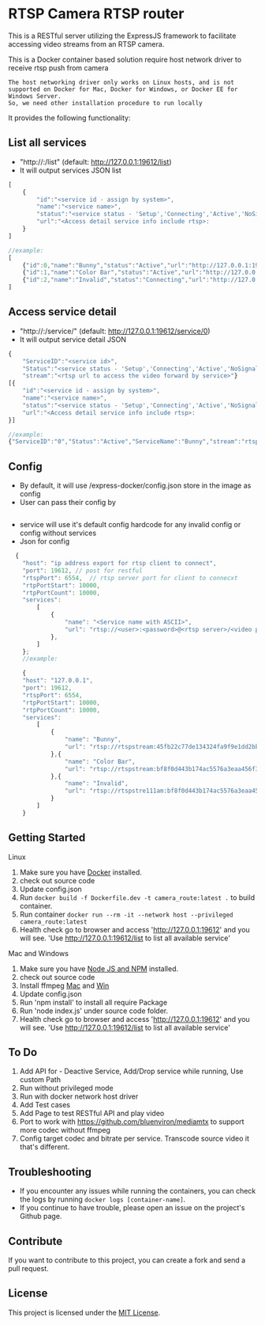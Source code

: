 # RTSP Camera RTSP router 

This is a RESTful server utilizing the ExpressJS framework to facilitate accessing video streams from an RTSP camera.

This is a Docker container based solution require host network driver to receive rtsp push from camera
```
The host networking driver only works on Linux hosts, and is not supported on Docker for Mac, Docker for Windows, or Docker EE for Windows Server.
So, we need other installation procedure to run locally
```
It provides the following functionality:
## List all services
- "http://<host ip>:<host port>/list" (default: http://127.0.0.1:19612/list)
- It will output services JSON list

```javascript 
[
    {
        "id":"<service id - assign by system>",
        "name":"<service name>",
        "status":"<service status - 'Setup','Connecting','Active','NoSignal','End'>",
        "url":"<Access detail service info include rtsp>:
    }
]

//example:
[
    {"id":0,"name":"Bunny","status":"Active","url":"http://127.0.0.1:19612/service/0"},
    {"id":1,"name":"Color Bar","status":"Active","url":"http://127.0.0.1:19612/service/1"},
    {"id":2,"name":"Invalid","status":"Connecting","url":"http://127.0.0.1:19612/service/2"}
]
```

## Access service detail
- "http://<host ip>:<host port>/service/<service id>" (default: http://127.0.0.1:19612/service/0)
- It will output service detail JSON 

```javascript
{
    "ServiceID":"<service id>",
    "Status":"<service status - 'Setup','Connecting','Active','NoSignal','End'>","ServiceName":"<service name>",
    "stream":"<rtsp url to access the video forward by service>"}
[{
    "id":"<service id - assign by system>",
    "name":"<service name>",
    "status":"<service status - 'Setup','Connecting','Active','NoSignal','End'>",
    "url":"<Access detail service info include rtsp>:
}]

//example:
{"ServiceID":"0","Status":"Active","ServiceName":"Bunny","stream":"rtsp://127.0.0.1:6554/0"}
```

## Config

- By default, it will use /express-docker/config.json store in the image as config
- User can pass their config by 
```docker run --rm -it --network host --privileged -v <path of config.json>:/express-docker/config.json camera_route:latest
```
- service will use it's default config hardcode for any invalid config or config without services
- Json for config 

```javascript 
  {
    "host": "ip address export for rtsp client to connect",
    "port": 19612, // post for restful
    "rtspPort": 6554,  // rtsp server port for client to connecxt
    "rtpPortStart": 10000,
    "rtpPortCount": 10000,
    "services": 
        [ 
            {
                "name": "<Service name with ASCII>",
                "url": "rtsp://<user>:<password>@<rtsp server>/<video path>"
            },
        ]
    };
    //example:

    {
    "host": "127.0.0.1",
    "port": 19612,
    "rtspPort": 6554,
    "rtpPortStart": 10000,
    "rtpPortCount": 10000,
    "services": 
        [ 
            {
                "name": "Bunny",
                "url": "rtsp://rtspstream:45fb22c77de134324fa9f9e1dd2bbb1e@zephyr.rtsp.stream/movie"
            },{
                "name": "Color Bar",
                "url": "rtsp://rtspstream:bf8f0d443b174ac5576a3eaa456f38c6@zephyr.rtsp.stream/pattern"
            },{
                "name": "Invalid",
                "url": "rtsp://rtspstre111am:bf8f0d443b174ac5576a3eaa456f38c6@zephyr.rtsp.stream/pattern"
            }
        ]
    }

```

## Getting Started

Linux 
1. Make sure you have [Docker](https://www.docker.com/) installed.
2. check out source code
3. Update config.json
4. Run `docker build -f Dockerfile.dev -t camera_route:latest .` to build container.
5. Run container `docker run --rm -it --network host --privileged camera_route:latest`
6. Health check go to browser and access 'http://127.0.0.1:19612' and you will see. 'Use http://127.0.0.1:19612/list to list all available service'

Mac and Windows
1. Make sure you have [Node JS and NPM](https://nodejs.org/en/download/) installed.
2. check out source code
3. Install ffmpeg [Mac](https://phoenixnap.com/kb/ffmpeg-mac) and [Win](https://phoenixnap.com/kb/ffmpeg-windows)
4. Update config.json
5. Run 'npm install' to install all require Package
6. Run 'node index.js' under source code folder.
7. Health check go to browser and access 'http://127.0.0.1:19612' and you will see. 'Use http://127.0.0.1:19612/list to list all available service'

## To Do
1. Add API for - Deactive Service, Add/Drop service while running, Use custom Path
2. Run without privileged mode
3. Run with docker network host driver
4. Add Test cases
5. Add Page to test RESTful API and play video
6. Port to work with https://github.com/bluenviron/mediamtx to support more codec without ffmpeg
7. Config target codec and bitrate per service. Transcode source video it that's different.

## Troubleshooting

- If you encounter any issues while running the containers, you can check the logs by running `docker logs [container-name]`.
- If you continue to have trouble, please open an issue on the project's Github page.

## Contribute

If you want to contribute to this project, you can create a fork and send a pull request.

## License

This project is licensed under the [MIT License](https://opensource.org/licenses/MIT).


